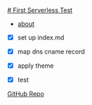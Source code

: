 [# First Serverless Test](index.md)
- [about](about.md)
- [X] set up index.md
- [X] map dns cname record
- [x] apply theme
- [X] test


[GitHub Repo](https://github.com/deenlord/serverlessstatic)
